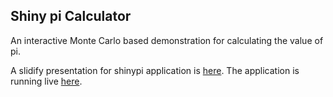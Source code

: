 ## Shiny pi Calculator

An interactive Monte Carlo based demonstration for calculating the value of pi.

A slidify presentation for shinypi application is [here](http://tanmaykm.github.io/shinypi/index.html).
The application is running live [here](https://tanmaykm.shinyapps.io/shinypi/).

